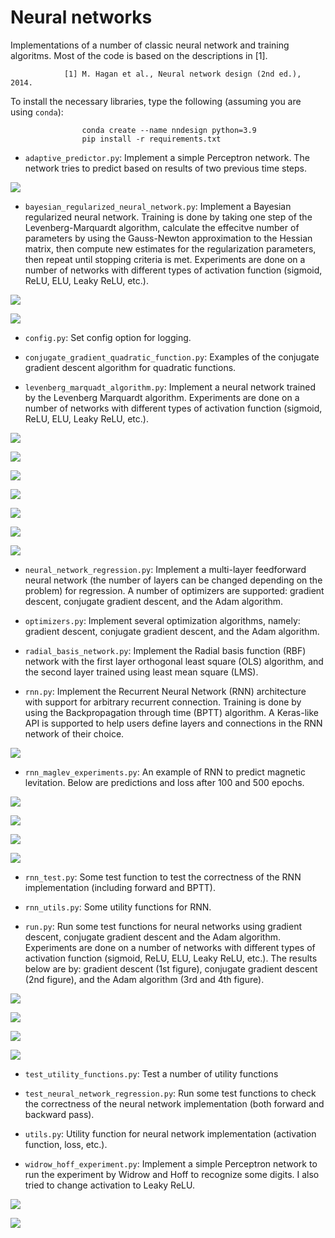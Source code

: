 # Neural networks

Implementations of a number of classic neural network and training algoritms. Most of the code is based on the descriptions in [1].

                [1] M. Hagan et al., Neural network design (2nd ed.), 2014. 

To install the necessary libraries, type the following (assuming you are using `conda`):
```shell
                conda create --name nndesign python=3.9				
				pip install -r requirements.txt
```				
- `adaptive_predictor.py`: Implement a simple Perceptron network. The network tries to predict based on results of two previous time steps.

![](https://github.com/dangmanhtruong1995/ClassicNeuralNetworks/blob/master/figures/adaptive_predictor_py_result.png "")

- `bayesian_regularized_neural_network.py`: Implement a Bayesian regularized neural network. Training is done by taking one step of the Levenberg-Marquardt algorithm, calculate the effecitve number of parameters by using the Gauss-Newton approximation to the Hessian matrix, then compute new estimates for the regularization parameters, then repeat until stopping criteria is met. Experiments are done on a number of networks with different types of activation function (sigmoid, ReLU, ELU, Leaky ReLU, etc.).

![](https://github.com/dangmanhtruong1995/ClassicNeuralNetworks/blob/master/figures/Bayesian_1.png "")

![](https://github.com/dangmanhtruong1995/ClassicNeuralNetworks/blob/master/figures/Bayesian_8.png "")

- `config.py`: Set config option for logging.

- `conjugate_gradient_quadratic_function.py`: Examples of the conjugate gradient descent algorithm for quadratic functions.

- `levenberg_marquadt_algorithm.py`: Implement a neural network trained by the Levenberg Marquardt algorithm. Experiments are done on a number of networks with different types of activation function (sigmoid, ReLU, ELU, Leaky ReLU, etc.).

![](https://github.com/dangmanhtruong1995/ClassicNeuralNetworks/blob/master/figures/Levenberg_Marquadt_1.png "")

![](https://github.com/dangmanhtruong1995/ClassicNeuralNetworks/blob/master/figures/Levenberg_Marquadt_2.png "")

![](https://github.com/dangmanhtruong1995/ClassicNeuralNetworks/blob/master/figures/Levenberg_Marquadt_3.png "")

![](https://github.com/dangmanhtruong1995/ClassicNeuralNetworks/blob/master/figures/Levenberg_Marquadt_4.png "")

![](https://github.com/dangmanhtruong1995/ClassicNeuralNetworks/blob/master/figures/Levenberg_Marquadt_5.png "")

![](https://github.com/dangmanhtruong1995/ClassicNeuralNetworks/blob/master/figures/Levenberg_Marquadt_6.png "")

![](https://github.com/dangmanhtruong1995/ClassicNeuralNetworks/blob/master/figures/Levenberg_Marquadt_7.png "")

- `neural_network_regression.py`: Implement a multi-layer feedforward neural network (the number of layers can be changed depending on the problem) for regression. A number of optimizers are supported: gradient descent, conjugate gradient descent, and the Adam algorithm.

- `optimizers.py`: Implement several optimization algorithms, namely: gradient descent, conjugate gradient descent, and the Adam algorithm.

- `radial_basis_network.py`: Implement the Radial basis function (RBF) network with the first layer orthogonal least square (OLS) algorithm, and the second layer trained using least mean square (LMS).

- `rnn.py`: Implement the Recurrent Neural Network (RNN) architecture with support for arbitrary recurrent connection. Training is done by using the Backpropagation through time (BPTT) algorithm. A Keras-like API is supported to help users define layers and connections in the RNN network of their choice. 

![](https://github.com/dangmanhtruong1995/ClassicNeuralNetworks/blob/master/figures/RNN_equation.png "")

- `rnn_maglev_experiments.py`: An example of RNN to predict magnetic levitation. Below are predictions and loss after 100 and 500 epochs.

![](https://github.com/dangmanhtruong1995/ClassicNeuralNetworks/blob/master/figures/RNN_maglev_result_100_epoch.png "")

![](https://github.com/dangmanhtruong1995/ClassicNeuralNetworks/blob/master/figures/RNN_maglev_result_500_epoch.png "")

![](https://github.com/dangmanhtruong1995/ClassicNeuralNetworks/blob/master/figures/RNN_maglev_loss_100_epoch.png "")

![](https://github.com/dangmanhtruong1995/ClassicNeuralNetworks/blob/master/figures/RNN_maglev_loss_500_epoch.png "")

- `rnn_test.py`: Some test function to test the correctness of the RNN implementation (including forward and BPTT).

- `rnn_utils.py`: Some utility functions for RNN.

- `run.py`: Run some test functions for neural networks using gradient descent, conjugate gradient descent and the Adam algorithm. Experiments are done on a number of networks with different types of activation function (sigmoid, ReLU, ELU, Leaky ReLU, etc.). The results below are by: gradient descent (1st figure), conjugate gradient descent (2nd figure), and the Adam algorithm (3rd and 4th figure).

![](https://github.com/dangmanhtruong1995/ClassicNeuralNetworks/blob/master/figures/Two_layer_net_1-5-1_steepest_descent_lr_0.1_100000_epochs.png "")

![](https://github.com/dangmanhtruong1995/ClassicNeuralNetworks/blob/master/figures/Conjugate_gradient_Polak_Ribiere.png "")

![](https://github.com/dangmanhtruong1995/ClassicNeuralNetworks/blob/master/figures/Adam_2000_epoch_lol.png "")

![](https://github.com/dangmanhtruong1995/ClassicNeuralNetworks/blob/master/figures/Adam_5000_epoch_lol.png "")

- `test_utility_functions.py`: Test a number of utility functions

- `test_neural_network_regression.py`: Run some test functions to check the correctness of the neural network implementation (both forward and backward pass).

- `utils.py`: Utility function for neural network implementation (activation function, loss, etc.).

- `widrow_hoff_experiment.py`: Implement a simple Perceptron network to run the experiment by Widrow and Hoff to recognize some digits. I also tried to change activation to Leaky ReLU.

![](https://github.com/dangmanhtruong1995/ClassicNeuralNetworks/blob/master/figures/widrow_hoff_experiment_result.png "")

![](https://github.com/dangmanhtruong1995/ClassicNeuralNetworks/blob/master/figures/widrow_hoff_experiment_result_leaky_relu.png "")

